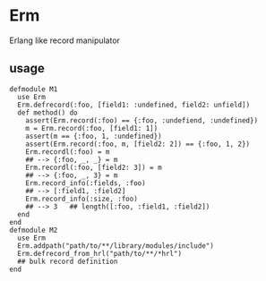 # Erm
Erlang like record manipulator

## usage

    defmodule M1
      use Erm
      Erm.defrecord(:foo, [field1: :undefined, field2: unfield])
      def method() do
        assert(Erm.record(:foo) == {:foo, :undefiend, :undefined})
        m = Erm.record(:foo, [field1: 1]) 
        assert(m == {:foo, 1, :undefined})
        assert(Erm.record(:foo, m, [field2: 2]) == {:foo, 1, 2})
        Erm.recordl(:foo) = m
        ## --> {:foo, _, _} = m
        Erm.recordl(:foo, [field2: 3]) = m 
        ## --> {:foo, _, 3} = m
        Erm.record_info(:fields, :foo)
        ## --> [:field1, :field2]
        Erm.record_info(:size, :foo)
        ## --> 3   ## length([:foo, :field1, :field2])
      end
    end
    defmodule M2
      use Erm
      Erm.addpath("path/to/**/library/modules/include")
      Erm.defrecord_from_hrl("path/to/**/*hrl")
      ## bulk record definition
    end

